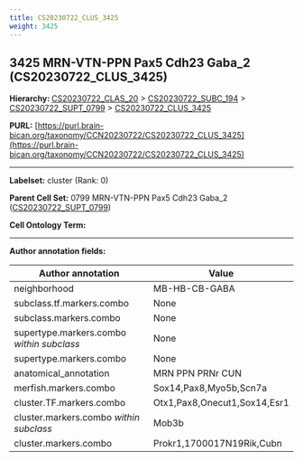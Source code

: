 ```yaml
---
title: CS20230722_CLUS_3425
weight: 3425
---
```

## 3425 MRN-VTN-PPN Pax5 Cdh23 Gaba_2 (CS20230722_CLUS_3425)
<b>Hierarchy: </b>
[CS20230722_CLAS_20](../CS20230722_CLAS_20) >
[CS20230722_SUBC_194](../CS20230722_SUBC_194) >
[CS20230722_SUPT_0799](../CS20230722_SUPT_0799) >
[CS20230722_CLUS_3425](../CS20230722_CLUS_3425)

**PURL:** [https://purl.brain-bican.org/taxonomy/CCN20230722/CS20230722_CLUS_3425](https://purl.brain-bican.org/taxonomy/CCN20230722/CS20230722_CLUS_3425)

---


**Labelset:** cluster (Rank: 0)

**Parent Cell Set:** 0799 MRN-VTN-PPN Pax5 Cdh23 Gaba_2 ([CS20230722_SUPT_0799](../CS20230722_SUPT_0799))



**Cell Ontology Term:** 

[MARKER GENES.]: #


---

[TRANSFERRED ANNOTATIONS.]: #


[AUTHOR ANNOTATION FIELDS.]: #


**Author annotation fields:**

| Author annotation | Value |
|-------------------|-------|
|neighborhood|MB-HB-CB-GABA|
|subclass.tf.markers.combo|None|
|subclass.markers.combo|None|
|supertype.markers.combo _within subclass_|None|
|supertype.markers.combo|None|
|anatomical_annotation|MRN PPN PRNr CUN|
|merfish.markers.combo|Sox14,Pax8,Myo5b,Scn7a|
|cluster.TF.markers.combo|Otx1,Pax8,Onecut1,Sox14,Esr1|
|cluster.markers.combo _within subclass_|Mob3b|
|cluster.markers.combo|Prokr1,1700017N19Rik,Cubn|
